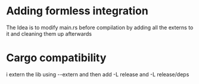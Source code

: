 # Adding formless integration
The Idea is to modify main.rs before compilation by adding all the externs to it and cleaning them up afterwards

# Cargo compatibility
i extern the lib using --extern and then add -L release and -L release/deps

